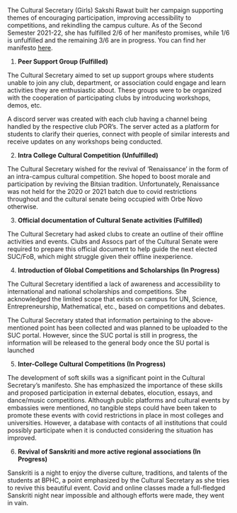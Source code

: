 <p><!-- wp:paragraph --></p>
<p>The Cultural Secretary (Girls) Sakshi Rawat built her campaign supporting themes of encouraging participation, improving accessibility to competitions, and rekindling the campus culture. As of the Second Semester 2021-22, she has fulfilled 2/6 of her manifesto promises, while 1/6 is unfulfilled and the remaining 3/6 are in progress. You can find her manifesto <a href="https://drive.google.com/file/d/1zOesmMDrZZC-C3WSQX6hxI4pbefF3TkL/view?usp=sharing">here</a>.</p>
<p><!-- /wp:paragraph --></p>
<p><!-- wp:list {"ordered":true} --></p>
<ol>
<li><strong>Peer Support Group (Fulfilled)</strong></li>
</ol>
<p><!-- /wp:list --></p>
<p><!-- wp:paragraph --></p>
<p>The Cultural Secretary aimed to set up support groups where students unable to join any club, department, or association could engage and learn activities they are enthusiastic about. These groups were to be organized with the cooperation of participating clubs by introducing workshops, demos, etc.&nbsp;</p>
<p><!-- /wp:paragraph --></p>
<p><!-- wp:paragraph --></p>
<p>A discord server was created with each club having a channel being handled by the respective club POR’s. The server acted as a platform for students to clarify their queries, connect with people of similar interests and receive updates on any workshops being conducted.</p>
<p><!-- /wp:paragraph --></p>
<p><!-- wp:list {"ordered":true,"start":2} --></p>
<ol start="2">
<li><strong>Intra College Cultural Competition (Unfulfilled)</strong></li>
</ol>
<p><!-- /wp:list --></p>
<p><!-- wp:paragraph --></p>
<p>The Cultural Secretary wished for the revival of ‘Renaissance’ in the form of an intra-campus cultural competition. She hoped to boost morale and participation by reviving the Bitsian tradition. Unfortunately, Renaissance was not held for the 2020 or 2021 batch due to covid restrictions throughout and the cultural senate being occupied with Orbe Novo otherwise.</p>
<p><!-- /wp:paragraph --></p>
<p><!-- wp:list {"ordered":true,"start":3} --></p>
<ol start="3">
<li><strong>Official documentation of Cultural Senate activities (Fulfilled)</strong></li>
</ol>
<p><!-- /wp:list --></p>
<p><!-- wp:paragraph --></p>
<p>The Cultural Secretary had asked clubs to create an outline of their offline activities and events. Clubs and Assocs part of the Cultural Senate were required to prepare this official document to help guide the next elected SUC/FoB, which might struggle given their offline inexperience.</p>
<p><!-- /wp:paragraph --></p>
<p><!-- wp:list {"ordered":true,"start":4} --></p>
<ol start="4">
<li><strong>Introduction of Global Competitions and Scholarships (In Progress)</strong></li>
</ol>
<p><!-- /wp:list --></p>
<p><!-- wp:paragraph --></p>
<p>The Cultural Secretary identified a lack of awareness and accessibility to international and national scholarships and competitions. She acknowledged the limited scope that exists on campus for UN, Science, Entrepreneurship, Mathematical, etc., based on competitions and debates.</p>
<p><!-- /wp:paragraph --></p>
<p><!-- wp:paragraph --></p>
<p>The Cultural Secretary stated that information pertaining to the above-mentioned point has been collected and was planned to be uploaded to the SUC portal. However, since the SUC portal is still in progress, the information will be released to the general body once the SU portal is launched</p>
<p><!-- /wp:paragraph --></p>
<p><!-- wp:list {"ordered":true,"start":5} --></p>
<ol start="5">
<li><strong>Inter-College Cultural Competitions (In Progress)</strong></li>
</ol>
<p><!-- /wp:list --></p>
<p><!-- wp:paragraph --></p>
<p>The development of soft skills was a significant point in the Cultural Secretary’s manifesto. She has emphasized the importance of these skills and proposed participation in external debates, elocution, essays, and dance/music competitions. Although public platforms and cultural events by embassies were mentioned, no tangible steps could have been taken to promote these events with covid restrictions in place in most colleges and universities.&nbsp;However, a database with contacts of all institutions that could possibly participate when it is conducted considering the situation has improved.</p>
<p><!-- /wp:paragraph --></p>
<p><!-- wp:list {"ordered":true,"start":6} --></p>
<ol start="6">
<li><strong>Revival of Sanskriti and more active regional associations (In Progress)</strong></li>
</ol>
<p><!-- /wp:list --></p>
<p><!-- wp:paragraph --></p>
<p>Sanskriti is a night to enjoy the diverse culture, traditions, and talents of the students at BPHC, a point emphasized by the Cultural Secretary as she tries to revive this beautiful event. Covid and online classes made a full-fledged Sanskriti night near impossible and although efforts were made, they went in vain.</p>
<p><!-- /wp:paragraph --></p>
